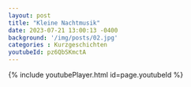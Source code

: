 ```yaml
---
layout: post
title: "Kleine Nachtmusik"
date: 2023-07-21 13:00:13 -0400
background: '/img/posts/02.jpg'
categories : Kurzgeschichten
youtubeId: pz6QbSKmctA
---
```

{% include youtubePlayer.html id=page.youtubeId %}
